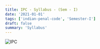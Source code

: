 ```yaml
---
title: IPC - Syllabus - (Sem - I)
date: '2021-01-01'
tags: ['indian-penal-code', 'Semester-I']
draft: false
summary: 'Syllabus'
---
```



![IPC](/static/subjects/ipc/ipc-semester-I-syllabus.webp)
